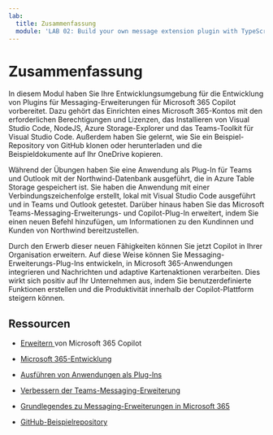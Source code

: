 ```yaml
---
lab:
  title: Zusammenfassung
  module: 'LAB 02: Build your own message extension plugin with TypeScript (TS) for Microsoft 365 Copilot'
---
```


# Zusammenfassung

In diesem Modul haben Sie Ihre Entwicklungsumgebung für die Entwicklung von Plugins für Messaging-Erweiterungen für Microsoft 365 Copilot vorbereitet. Dazu gehört das Einrichten eines Microsoft 365-Kontos mit den erforderlichen Berechtigungen und Lizenzen, das Installieren von Visual Studio Code, NodeJS, Azure Storage-Explorer und das Teams-Toolkit für Visual Studio Code. Außerdem haben Sie gelernt, wie Sie ein Beispiel-Repository von GitHub klonen oder herunterladen und die Beispieldokumente auf Ihr OneDrive kopieren.

Während der Übungen haben Sie eine Anwendung als Plug-In für Teams und Outlook mit der Northwind-Datenbank ausgeführt, die in Azure Table Storage gespeichert ist. Sie haben die Anwendung mit einer Verbindungszeichenfolge erstellt, lokal mit Visual Studio Code ausgeführt und in Teams und Outlook getestet. Darüber hinaus haben Sie das Microsoft Teams-Messaging-Erweiterungs- und Copilot-Plug-In erweitert, indem Sie einen neuen Befehl hinzufügen, um Informationen zu den Kundinnen und Kunden von Northwind bereitzustellen.

Durch den Erwerb dieser neuen Fähigkeiten können Sie jetzt Copilot in Ihrer Organisation erweitern. Auf diese Weise können Sie Messaging-Erweiterungs-Plug-Ins entwickeln, in Microsoft 365-Anwendungen integrieren und Nachrichten und adaptive Kartenaktionen verarbeiten. Dies wirkt sich positiv auf Ihr Unternehmen aus, indem Sie benutzerdefinierte Funktionen erstellen und die Produktivität innerhalb der Copilot-Plattform steigern können.

## Ressourcen

- [Erweitern ](https://learn.microsoft.com/microsoft-365-copilot/extensibility/)von Microsoft 365 Copilot

- [Microsoft 365-Entwicklung](https://learn.microsoft.com/learn/modules/m365-setup-dev-environment/)

- [Ausführen von Anwendungen als Plug-Ins](https://learn.microsoft.com/azure/bot-service/bot-builder-howto-deploy-azure)

- [Verbessern der Teams-Messaging-Erweiterung](https://learn.microsoft.com/microsoftteams/platform/messaging-extensions/what-are-messaging-extensions)

- [Grundlegendes zu Messaging-Erweiterungen in Microsoft 365](https://learn.microsoft.com/microsoftteams/platform/messaging-extensions/how-do-they-work)

-  [GitHub-Beispielrepository](https://github.com/OfficeDev/Copilot-for-M365-Plugins-Samples/tree/main/samples/msgext-northwind-inventory-ts)